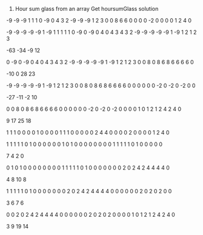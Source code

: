 



1. Hour sum glass from an array
Get hoursumGlass solution


-9 -9 -9  1 1 1 
 0 -9  0  4 3 2
-9 -9 -9  1 2 3
 0  0  8  6 6 0
 0  0  0 -2 0 0
 0  0  1  2 4 0
 
 
 -9 -9 -9    -9 -9  1   -9  1 1   1 1 1
  0 -9  0    -9  0  4    0  4 3   4 3 2
 -9 -9 -9    -9 -9  1   -9  1 2   1 2 3
 
 -63           -34       -9		   12
 
 
  0 -9  0   -9  0  4    0  4 3    4 3 2
 -9 -9 -9   -9 -9  1   -9  1 2    1 2 3
  0  0  8    0  8  6    8  6 6    6 6 0
  
  -10          0          28        23
  
  
  -9 -9 -9    -9 -9  1   -9  1 2    1 2 3
   0  0  8     0  8  6    8  6 6    6 6 0
   0  0  0     0  0 -2    0 -2 0   -2 0 0
   
   -27           -11        -2        10
   
   
 0  0  8     0  8  6     8  6 6     6 6 0
 0  0  0     0  0 -2     0 -2 0    -2 0 0
 0  0  1     0  1  2     1  2 4     2 4 0
 
 9				17         25         18
 
 
 
1 1 1 0 0 0
0 1 0 0 0 0
1 1 1 0 0 0
0 0 2 4 4 0
0 0 0 2 0 0
0 0 1 2 4 0


1 1 1    1 1 0     1 0 0      0 0 0
0 1 0    1 0 0     0 0 0      0 0 0
1 1 1    1 1 0     1 0 0      0 0 0
               
 7         4         2          0
 
 0 1 0   1 0 0     0 0 0      0 0 0
 1 1 1   1 1 0     1 0 0      0 0 0
 0 0 2   0 2 4     2 4 4      4 4 0
   
  4        8        10         8
  
  
  1 1 1    1 1 0   1 0 0     0 0 0
  0 0 2    0 2 4   2 4 4     4 4 0
  0 0 0    0 0 2   0 2 0     2 0 0
  
  3         6        7			6
  
  
  0 0 2   0 2 4    2 4 4    4 4 0
  0 0 0   0 0 2    0 2 0    2 0 0
  0 0 1   0 1 2    1 2 4    2 4 0
  
  3         9       19        14
  
  
  
  